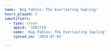 ```yaml
---
name: 'Bug Fables: The Everlasting Sapling'
hours_played: 5
identifiers:
  - type: steam
    appid: '1082710'
    name: 'Bug Fables: The Everlasting Sapling'
    synced_on: '2024-07-04'

---
```

